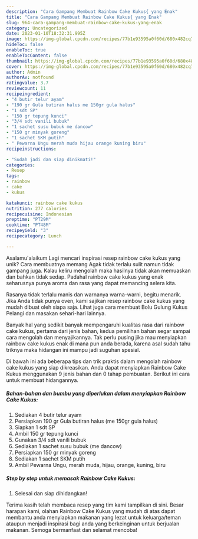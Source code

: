 ```yaml
---
description: "Cara Gampang Membuat Rainbow Cake Kukus{ yang Enak"
title: "Cara Gampang Membuat Rainbow Cake Kukus{ yang Enak"
slug: 964-cara-gampang-membuat-rainbow-cake-kukus-yang-enak
category: Uncategorized
date: 2023-01-10T18:32:31.995Z
image: https://img-global.cpcdn.com/recipes/77b1e93595a0f60d/680x482cq70/rainbow-cake-kukus-foto-resep-utama.jpg
hideToc: false
enableToc: true
enableTocContent: false
thumbnail: https://img-global.cpcdn.com/recipes/77b1e93595a0f60d/680x482cq70/rainbow-cake-kukus-foto-resep-utama.jpg
cover: https://img-global.cpcdn.com/recipes/77b1e93595a0f60d/680x482cq70/rainbow-cake-kukus-foto-resep-utama.jpg
author: Admin
authorAv: notfound
ratingvalue: 3.7
reviewcount: 11
recipeingredient:
- "4 butir telur ayam"
- "190 gr Gula butiran halus me 150gr gula halus"
- "1 sdt SP"
- "150 gr tepung kunci"
- "3/4 sdt vanili bubuk"
- "1 sachet susu bubuk me dancow"
- "150 gr minyak goreng"
- "1 sachet SKM putih"
- " Pewarna Ungu merah muda hijau orange kuning biru"
recipeinstructions:

- "Sudah jadi dan siap dinikmati!"
categories:
- Resep
tags:
- rainbow
- cake
- kukus

katakunci: rainbow cake kukus 
nutrition: 277 calories
recipecuisine: Indonesian
preptime: "PT29M"
cooktime: "PT48M"
recipeyield: "3"
recipecategory: Lunch

---
```



Asalamu'alaikum Lagi mencari inspirasi resep rainbow cake kukus yang unik? Cara membuatnya memang Agak tidak terlalu sulit namun tidak gampang juga. Kalau keliru mengolah maka hasilnya tidak akan memuaskan dan bahkan tidak sedap. Padahal rainbow cake kukus yang enak seharusnya punya aroma dan rasa yang dapat memancing selera kita.


Rasanya tidak terlalu manis dan warnanya warna-warni, begitu menarik. Jika Anda tidak punya oven, kami sajikan resep rainbow cake kukus yang mudah dibuat oleh siapa saja. Lihat juga cara membuat Bolu Gulung Kukus Pelangi dan masakan sehari-hari lainnya.

Banyak hal yang sedikit banyak mempengaruhi kualitas rasa dari rainbow cake kukus, pertama dari jenis bahan, kedua pemilihan bahan segar sampai cara mengolah dan menyajikannya. Tak perlu pusing jika mau menyiapkan rainbow cake kukus enak di mana pun anda berada, karena asal sudah tahu triknya maka hidangan ini mampu jadi suguhan spesial.


Di bawah ini ada beberapa tips dan trik praktis dalam mengolah rainbow cake kukus yang siap dikreasikan. Anda dapat menyiapkan Rainbow Cake Kukus menggunakan 9 jenis bahan dan 0 tahap pembuatan. Berikut ini cara untuk membuat hidangannya.

<!--inarticleads1-->

##### Bahan-bahan dan bumbu yang diperlukan dalam menyiapkan Rainbow Cake Kukus:

1. Sediakan 4 butir telur ayam
1. Persiapkan 190 gr Gula butiran halus (me 150gr gula halus)
1. Siapkan 1 sdt SP
1. Ambil 150 gr tepung kunci
1. Gunakan 3/4 sdt vanili bubuk
1. Sediakan 1 sachet susu bubuk (me dancow)
1. Persiapkan 150 gr minyak goreng
1. Sediakan 1 sachet SKM putih
1. Ambil  Pewarna Ungu, merah muda, hijau, orange, kuning, biru




<!--inarticleads2-->

##### Step by step untuk memasak Rainbow Cake Kukus:


1. Selesai dan siap dihidangkan!



Terima kasih telah membaca resep yang tim kami tampilkan di sini. Besar harapan kami, olahan Rainbow Cake Kukus yang mudah di atas dapat membantu anda menyiapkan makanan yang lezat untuk keluarga/teman ataupun menjadi inspirasi bagi anda yang berkeinginan untuk berjualan makanan. Semoga bermanfaat dan selamat mencoba!
